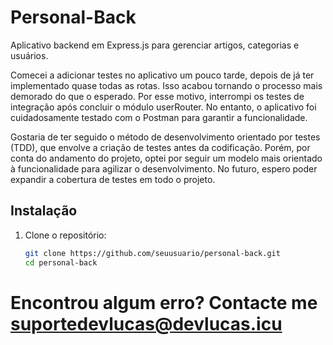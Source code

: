 # Personal-Back

Aplicativo backend em Express.js para gerenciar artigos, categorias e usuários.

Comecei a adicionar testes no aplicativo um pouco tarde, depois de já ter implementado quase todas as rotas. Isso acabou tornando o processo mais demorado do que o esperado. Por esse motivo, interrompi os testes de integração após concluir o módulo userRouter. No entanto, o aplicativo foi cuidadosamente testado com o Postman para garantir a funcionalidade.

Gostaria de ter seguido o método de desenvolvimento orientado por testes (TDD), que envolve a criação de testes antes da codificação. Porém, por conta do andamento do projeto, optei por seguir um modelo mais orientado à funcionalidade para agilizar o desenvolvimento. No futuro, espero poder expandir a cobertura de testes em todo o projeto.

## Instalação

1. Clone o repositório:
   ```bash
   git clone https://github.com/seuusuario/personal-back.git
   cd personal-back

# Encontrou algum erro? Contacte me suportedevlucas@devlucas.icu
